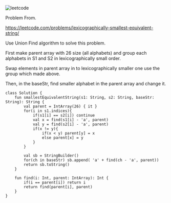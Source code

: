![leetcode](https://user-images.githubusercontent.com/77060863/212446784-a8e13f80-2456-4207-a77f-f4a0b109cc57.PNG)

Problem From.

https://leetcode.com/problems/lexicographically-smallest-equivalent-string/

Use Union Find algorithm to solve this problem.

First make parent array with 26 size (all alphabets) and group each alphabets in S1 and S2 in lexicographically small order.

Swap elements in parent array in to lexicographically smaller one use the group which made above.

Then, in the baseStr, find smaller alphabet in the parent array and change it.

```
class Solution {
    fun smallestEquivalentString(s1: String, s2: String, baseStr: String): String {
	    val parent = IntArray(26) { it }
	    for(i in s1.indices){
		    if(s1[i] == s2[i]) continue
		    val x = find(s1[i] - 'a', parent)
		    val y = find(s2[i] - 'a', parent)
		    if(x != y){
			    if(x < y) parent[y] = x
			    else parent[x] = y
		    }
	    }

	    val sb = StringBuilder()
	    for(ch in baseStr) sb.append( 'a' + find(ch - 'a', parent))
	    return sb.toString()
    }
    
    fun find(i: Int, parent: IntArray): Int {
	    if(i == parent[i]) return i
	    return find(parent[i], parent)
    }
}
```
